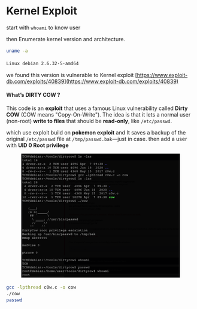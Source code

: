 # Kernel Exploit

start with `whoami` to know user

then Enumerate kernel version and architecture.

```bash
uname -a

Linux debian 2.6.32-5-amd64
```

we found this version is vulnerable to Kernel exploit [https://www.exploit-db.com/exploits/40839](https://www.exploit-db.com/exploits/40839)

#### **What’s DIRTY COW ?**

This code is an **exploit** that uses a famous Linux vulnerability called **Dirty COW** (COW means "Copy-On-Write"). The idea is that it lets a normal user (non-root) **write to files** that should be **read-only**, like `/etc/passwd`.

which use exploit build on **pokemon exploit** and It saves a backup of the original `/etc/passwd` file at `/tmp/passwd.bak`—just in case. then add a user with **UID 0 Root privilege**

<figure><img src="../../../.gitbook/assets/imsage.png" alt=""><figcaption></figcaption></figure>

```bash
gcc -lpthread c0w.c -o cow
./cow
passwd
```
